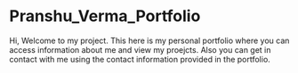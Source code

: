 # Pranshu_Verma_Portfolio
Hi, Welcome to my project. This here is my personal portfolio where you can access information about me and view my proejcts. Also you can get in contact with me using the contact information provided in the portfolio.
